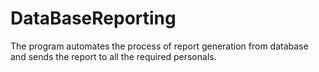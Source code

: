 # DataBaseReporting
The program automates the process of report generation from database 
and sends the report to all the required personals.
